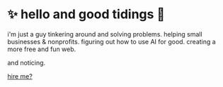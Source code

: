 # ✨ hello and good tidings 🌊

i'm just a guy tinkering around and solving problems. helping small businesses & nonprofits. figuring out how to use AI for good. creating a more free and fun web.

and noticing.

[hire me?](hire-me.md)
